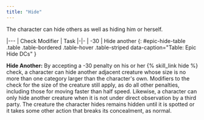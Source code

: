 ```yaml
---
title: "Hide"
---
```

The character can hide others as well as hiding him or herself.

|---
| Check Modifier | Task
|-|-
| -30 | Hide another
{: #epic-hide-table .table .table-bordered .table-hover .table-striped data-caption="Table: Epic Hide DCs" }

**Hide Another:** By accepting a -30 penalty on his or her {% skill_link hide %} check, a character can hide another adjacent creature whose size is no more than one category larger than the character's own. Modifiers to the check for the size of the creature still apply, as do all other penalties, including those for moving faster than half speed. Likewise, a character can only hide another creature when it is not under direct observation by a third party. The creature the character hides remains hidden until it is spotted or it takes some other action that breaks its concealment, as normal.
